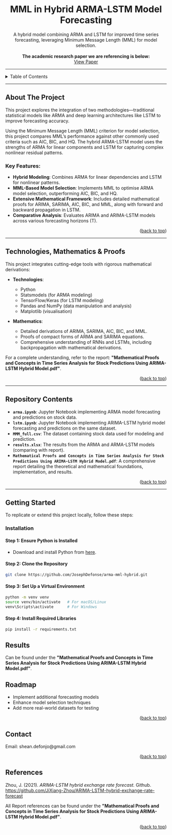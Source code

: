 <div id="top"></div>
<!-- PROJECT LOGO -->
<br />
<div align="center">
  <h1 align="center">MML in Hybrid ARMA-LSTM Model Forecasting</h1>
  <p align="center">
    A hybrid model combining ARMA and LSTM for improved time series forecasting, leveraging Minimum Message Length (MML) for model selection.
    <br /> <br/>
    <b>The academic research paper we are referencing is below:</b>
    <br>
    <a href="https://www.mdpi.com/1099-4300/23/12/1601">View Paper</a>
</div>

---

<!-- TABLE OF CONTENTS -->
<details>
  <summary>Table of Contents</summary>
  <ol>
    <li>
      <a href="#about-the-project">About The Project</a>
      <ul>
        <li><a href="#key-features">Key Features</a></li>
        <li><a href="#technologies">Technologies, Mathematics & Proofs</a></li>
      </ul>
    </li>
    <li>
      <a href="#repository-contents">Repository Contents</a>
    </li>
    <li>
      <a href="#getting-started">Getting Started</a>
      <ul>
        <li><a href="#installation">Installation</a></li>
      </ul>
    </li>
    <li>
      <a href="#results">Results</a>
    </li>
    <li>
      <a href="#roadmap">Roadmap</a>
    </li>
    <li>
      <a href="#contact">Contact</a>
    </li>
    <li>
      <a href="#references">References</a>
    </li>
  </ol>
</details>

---

<!-- ABOUT THE PROJECT -->
<h2 id="about-the-project"> About The Project </h2>

This project explores the integration of two methodologies—traditional statistical models like ARMA and deep learning architectures like LSTM to improve forecasting accuracy.

Using the Minimum Message Length (MML) criterion for model selection, this project compares MML’s performance against other commonly used criteria such as AIC, BIC, and HQ. The hybrid ARMA-LSTM model uses the strengths of ARMA for linear components and LSTM for capturing complex nonlinear residual patterns.

### Key Features:
- **Hybrid Modeling**: Combines ARMA for linear dependencies and LSTM for nonlinear patterns.
- **MML-Based Model Selection**: Implements MML to optimise ARMA model selection, outperforming AIC, BIC, and HQ.
- **Extensive Mathematical Framework**: Includes detailed mathematical proofs for ARIMA, SARIMA, AIC, BIC, and MML, along with forward and backward propagation in LSTM.
- **Comparative Analysis**: Evaluates ARIMA and ARIMA-LSTM models across various forecasting horizons (T).

<p align="right">(<a href="#top">back to top</a>)</p>

---

<h2 id="technologies"> Technologies, Mathematics & Proofs </h2>

This project integrates cutting-edge tools with rigorous mathematical derivations:
- **Technologies**:
  - Python
  - Statsmodels (for ARMA modeling)
  - TensorFlow/Keras (for LSTM modeling)
  - Pandas and NumPy (data manipulation and analysis)
  - Matplotlib (visualisation)

- **Mathematics**:
  - Detailed derivations of ARIMA, SARIMA, AIC, BIC, and MML.
  - Proofs of compact forms of ARMA and SARIMA equations.
  - Comprehensive understanding of RNNs and LSTMs, including backpropagation with mathematical derivations.

For a complete understanding, refer to the report: **"Mathematical Proofs and Concepts in Time Series Analysis for Stock Predictions Using ARIMA-LSTM Hybrid Model.pdf"**.

<p align="right">(<a href="#top">back to top</a>)</p>

---

<h2 id="repository-contents"> Repository Contents </h2>

- **`arma.ipynb`**: Jupyter Notebook implementing ARMA model forecasting and predictions on stock data.
- **`lstm.ipynb`**: Jupyter Notebook implementing ARIMA-LSTM hybrid model forecasting and predictions on the same dataset.
- **`MMM_full.csv`**: The dataset containing stock data used for modeling and prediction.
- **`results.xlsx`**: The results from the ARMA and ARMA-LSTM models (comparing with report).
- **`Mathematical Proofs and Concepts in Time Series Analysis for Stock Predictions Using ARIMA-LSTM Hybrid Model.pdf`**: A comprehensive report detailing the theoretical and mathematical foundations, implementation, and results.

<p align="right">(<a href="#top">back to top</a>)</p>

---

<!-- GETTING STARTED -->
<h2 id="getting-started"> Getting Started </h2>

To replicate or extend this project locally, follow these steps:

<h3 id="installation"> Installation </h3>

#### Step 1: Ensure Python is Installed
- Download and install Python from [here](https://www.python.org/downloads/).

#### Step 2: Clone the Repository
```bash
git clone https://github.com/JosephDefonse/arma-mml-hybrid.git
```

#### Step 3: Set Up a Virtual Environment
```bash
python -m venv venv
source venv/bin/activate   # For macOS/Linux
venv\Scripts\activate      # For Windows
```

#### Step 4: Install Required Libraries
```bash
pip install -r requirements.txt
```

<h2 id="results"> Results </h2>

Can be found under the **"Mathematical Proofs and Concepts in Time Series Analysis for Stock Predictions Using ARIMA-LSTM Hybrid Model.pdf"**.

<h2 id="roadmap"> Roadmap </h2>

 * Implement additional forecasting models
 * Enhance model selection techniques
 * Add more real-world datasets for testing
<p align="right">(<a href="#top">back to top</a>)</p>

<!-- CONTACT -->
<h2 id="contact"> Contact </h2>
Email: shean.defonjo@gmail.com

<p align="right">(<a href="#top">back to top</a>)</p>
<!-- ACKNOWLEDGMENTS -->
<h2 id="references"> References </h2>

Zhou, J. (2021). <i>ARIMA-LSTM hybrid exchange rate forecast.</i> Github. https://github.com/JiXiang-Zhou/ARIMA-LSTM-hybrid-exchange-rate-forecast

All Report references can be found under the **"Mathematical Proofs and Concepts in Time Series Analysis for Stock Predictions Using ARIMA-LSTM Hybrid Model.pdf"**.

<p align="right">(<a href="#top">back to top</a>)</p>